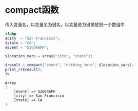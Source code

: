 # compact函数
传入变量名，以变量名为键名，以变量值为键值放到一个数组中

```php
<?php
$city  = "San Francisco";
$state = "CA";
$event = "SIGGRAPH";

$location_vars = array("city", "state");

$result = compact("event", "nothing_here", $location_vars);
print_r($result);
?>
```

```shell
Array
(
    [event] => SIGGRAPH
    [city] => San Francisco
    [state] => CA
)
```

